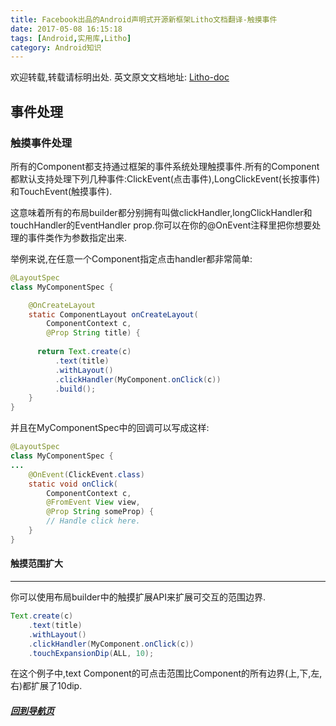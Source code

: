 ```yaml
---
title: Facebook出品的Android声明式开源新框架Litho文档翻译-触摸事件
date: 2017-05-08 16:15:18
tags: [Android,实用库,Litho]
category: Android知识
---
```


欢迎转载,转载请标明出处.
英文原文文档地址: [Litho-doc](http://fblitho.com/docs/events-touch-handling)
## 事件处理
### 触摸事件处理

</p>
</p>


所有的Component都支持通过框架的事件系统处理触摸事件.所有的Component都默认支持处理下列几种事件:ClickEvent(点击事件),LongClickEvent(长按事件)和TouchEvent(触摸事件).

这意味着所有的布局builder都分别拥有叫做clickHandler,longClickHandler和touchHandler的EventHandler prop.你可以在你的@OnEvent注释里把你想要处理的事件类作为参数指定出来.

举例来说,在任意一个Component指定点击handler都非常简单:

``` java
@LayoutSpec
class MyComponentSpec {

	@OnCreateLayout
	static ComponentLayout onCreateLayout(
	    ComponentContext c,
	    @Prop String title) {
	    
	  return Text.create(c)
	      .text(title)
	      .withLayout()
	      .clickHandler(MyComponent.onClick(c))
	      .build();
    }
}
```

并且在MyComponentSpec中的回调可以写成这样:

``` java
@LayoutSpec
class MyComponentSpec {
... 
    @OnEvent(ClickEvent.class)
    static void onClick(
        ComponentContext c,
        @FromEvent View view,
        @Prop String someProp) {
        // Handle click here.
    }
}
```

</p>
</p>

#### 触摸范围扩大
---
你可以使用布局builder中的触摸扩展API来扩展可交互的范围边界.

``` java
Text.create(c)
    .text(title)
    .withLayout()
    .clickHandler(MyComponent.onClick(c))
    .touchExpansionDip(ALL, 10);
```
在这个例子中,text Component的可点击范围比Component的所有边界(上,下,左,右)都扩展了10dip.

</p>
</p>
</p>
</p>

##### [回到导航页](https://shikieiki.github.io/2017/05/04/Facebook%E5%87%BA%E5%93%81%E7%9A%84Android%E5%A3%B0%E6%98%8E%E5%BC%8F%E5%BC%80%E6%BA%90%E6%96%B0%E6%A1%86%E6%9E%B6Litho%E6%96%87%E6%A1%A3%E7%BF%BB%E8%AF%91-%E6%80%BB%E8%A7%88%E5%92%8C%E5%AF%BC%E8%88%AA/)
</p>
</p>
</p>
</p>

